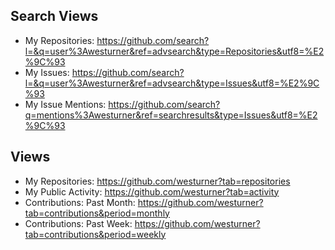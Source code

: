 ## Search Views

* My Repositories:
  https://github.com/search?l=&q=user%3Awesturner&ref=advsearch&type=Repositories&utf8=%E2%9C%93
* My Issues: https://github.com/search?l=&q=user%3Awesturner&ref=advsearch&type=Issues&utf8=%E2%9C%93
* My Issue Mentions: https://github.com/search?q=mentions%3Awesturner&ref=searchresults&type=Issues&utf8=%E2%9C%93


## Views

* My Repositories: https://github.com/westurner?tab=repositories
* My Public Activity: https://github.com/westurner?tab=activity
* Contributions: Past Month: https://github.com/westurner?tab=contributions&period=monthly
* Contributions: Past Week: https://github.com/westurner?tab=contributions&period=weekly